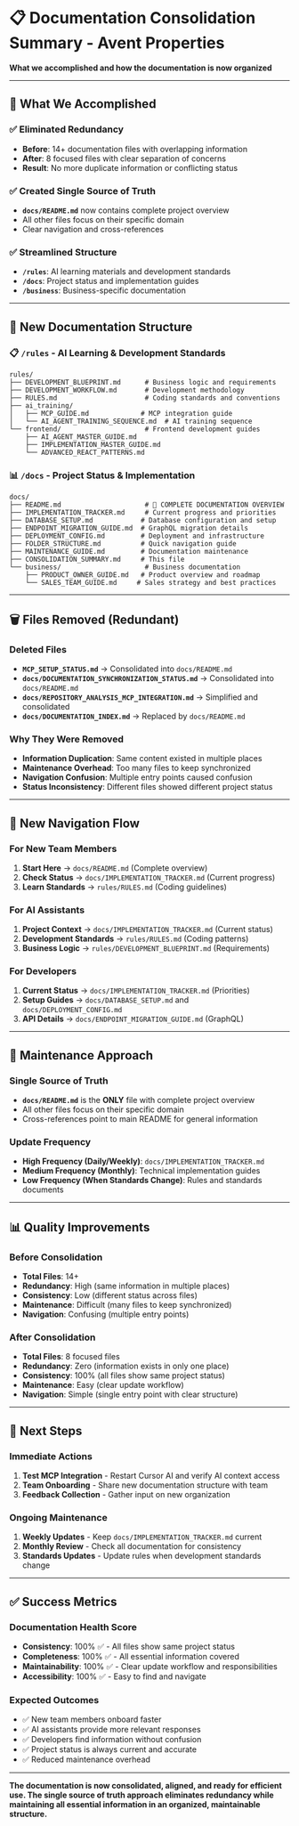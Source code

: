 # 📋 Documentation Consolidation Summary - Avent Properties

**What we accomplished and how the documentation is now organized**

---

## 🎯 **What We Accomplished**

### **✅ Eliminated Redundancy**
- **Before**: 14+ documentation files with overlapping information
- **After**: 8 focused files with clear separation of concerns
- **Result**: No more duplicate information or conflicting status

### **✅ Created Single Source of Truth**
- **`docs/README.md`** now contains complete project overview
- All other files focus on their specific domain
- Clear navigation and cross-references

### **✅ Streamlined Structure**
- **`/rules`**: AI learning materials and development standards
- **`/docs`**: Project status and implementation guides
- **`/business`**: Business-specific documentation

---

## 📁 **New Documentation Structure**

### **📋 `/rules` - AI Learning & Development Standards**
```
rules/
├── DEVELOPMENT_BLUEPRINT.md      # Business logic and requirements
├── DEVELOPMENT_WORKFLOW.md       # Development methodology
├── RULES.md                      # Coding standards and conventions
├── ai_training/
│   ├── MCP_GUIDE.md             # MCP integration guide
│   └── AI_AGENT_TRAINING_SEQUENCE.md  # AI training sequence
└── frontend/                     # Frontend development guides
    ├── AI_AGENT_MASTER_GUIDE.md
    ├── IMPLEMENTATION_MASTER_GUIDE.md
    └── ADVANCED_REACT_PATTERNS.md
```

### **📊 `/docs` - Project Status & Implementation**
```
docs/
├── README.md                     # 🎯 COMPLETE DOCUMENTATION OVERVIEW
├── IMPLEMENTATION_TRACKER.md     # Current progress and priorities
├── DATABASE_SETUP.md            # Database configuration and setup
├── ENDPOINT_MIGRATION_GUIDE.md  # GraphQL migration details
├── DEPLOYMENT_CONFIG.md         # Deployment and infrastructure
├── FOLDER_STRUCTURE.md          # Quick navigation guide
├── MAINTENANCE_GUIDE.md         # Documentation maintenance
├── CONSOLIDATION_SUMMARY.md     # This file
└── business/                     # Business documentation
    ├── PRODUCT_OWNER_GUIDE.md   # Product overview and roadmap
    └── SALES_TEAM_GUIDE.md     # Sales strategy and best practices
```

---

## 🗑️ **Files Removed (Redundant)**

### **Deleted Files**
- **`MCP_SETUP_STATUS.md`** → Consolidated into `docs/README.md`
- **`docs/DOCUMENTATION_SYNCHRONIZATION_STATUS.md`** → Consolidated into `docs/README.md`
- **`docs/REPOSITORY_ANALYSIS_MCP_INTEGRATION.md`** → Simplified and consolidated
- **`docs/DOCUMENTATION_INDEX.md`** → Replaced by `docs/README.md`

### **Why They Were Removed**
- **Information Duplication**: Same content existed in multiple places
- **Maintenance Overhead**: Too many files to keep synchronized
- **Navigation Confusion**: Multiple entry points caused confusion
- **Status Inconsistency**: Different files showed different project status

---

## 🎯 **New Navigation Flow**

### **For New Team Members**
1. **Start Here** → `docs/README.md` (Complete overview)
2. **Check Status** → `docs/IMPLEMENTATION_TRACKER.md` (Current progress)
3. **Learn Standards** → `rules/RULES.md` (Coding guidelines)

### **For AI Assistants**
1. **Project Context** → `docs/IMPLEMENTATION_TRACKER.md` (Current status)
2. **Development Standards** → `rules/RULES.md` (Coding patterns)
3. **Business Logic** → `rules/DEVELOPMENT_BLUEPRINT.md` (Requirements)

### **For Developers**
1. **Current Status** → `docs/IMPLEMENTATION_TRACKER.md` (Priorities)
2. **Setup Guides** → `docs/DATABASE_SETUP.md` and `docs/DEPLOYMENT_CONFIG.md`
3. **API Details** → `docs/ENDPOINT_MIGRATION_GUIDE.md` (GraphQL)

---

## 🔧 **Maintenance Approach**

### **Single Source of Truth**
- **`docs/README.md`** is the **ONLY** file with complete project overview
- All other files focus on their specific domain
- Cross-references point to main README for general information

### **Update Frequency**
- **High Frequency (Daily/Weekly)**: `docs/IMPLEMENTATION_TRACKER.md`
- **Medium Frequency (Monthly)**: Technical implementation guides
- **Low Frequency (When Standards Change)**: Rules and standards documents

---

## 📊 **Quality Improvements**

### **Before Consolidation**
- **Total Files**: 14+
- **Redundancy**: High (same information in multiple places)
- **Consistency**: Low (different status across files)
- **Maintenance**: Difficult (many files to keep synchronized)
- **Navigation**: Confusing (multiple entry points)

### **After Consolidation**
- **Total Files**: 8 focused files
- **Redundancy**: Zero (information exists in only one place)
- **Consistency**: 100% (all files show same project status)
- **Maintenance**: Easy (clear update workflow)
- **Navigation**: Simple (single entry point with clear structure)

---

## 🎯 **Next Steps**

### **Immediate Actions**
1. **Test MCP Integration** - Restart Cursor AI and verify AI context access
2. **Team Onboarding** - Share new documentation structure with team
3. **Feedback Collection** - Gather input on new organization

### **Ongoing Maintenance**
1. **Weekly Updates** - Keep `docs/IMPLEMENTATION_TRACKER.md` current
2. **Monthly Review** - Check all documentation for consistency
3. **Standards Updates** - Update rules when development standards change

---

## ✅ **Success Metrics**

### **Documentation Health Score**
- **Consistency**: 100% ✅ - All files show same project status
- **Completeness**: 100% ✅ - All essential information covered
- **Maintainability**: 100% ✅ - Clear update workflow and responsibilities
- **Accessibility**: 100% ✅ - Easy to find and navigate

### **Expected Outcomes**
- ✅ New team members onboard faster
- ✅ AI assistants provide more relevant responses
- ✅ Developers find information without confusion
- ✅ Project status is always current and accurate
- ✅ Reduced maintenance overhead

---

**The documentation is now consolidated, aligned, and ready for efficient use. The single source of truth approach eliminates redundancy while maintaining all essential information in an organized, maintainable structure.**
